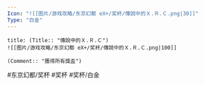```yaml
---
Icon: "![[图片/游戏攻略/东京幻都 eX+/奖杯/傳說中的Ｘ.Ｒ.Ｃ.png|30]]"
Type: "白金"
---
```

```ad-common-platinum-trophy
title: (Title:: "傳說中的Ｘ.Ｒ.Ｃ")
![[图片/游戏攻略/东京幻都 eX+/奖杯/傳說中的Ｘ.Ｒ.Ｃ.png|100]]

(Comment:: "獲得所有獎盃")
```

#东京幻都/奖杯 #奖杯 #奖杯/白金
